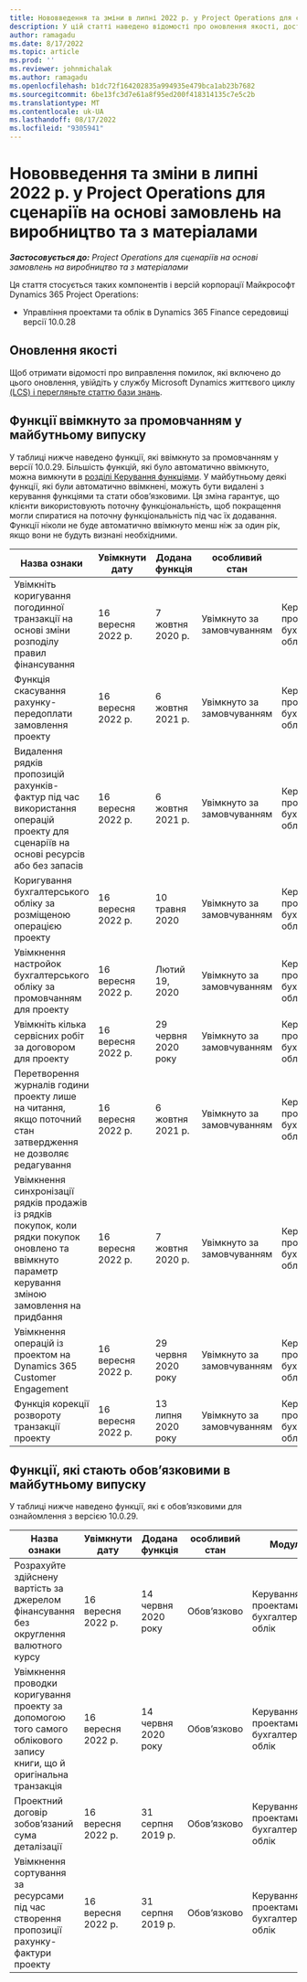 ```yaml
---
title: Нововведення та зміни в липні 2022 р. у Project Operations для сценаріїв на основі замовлень на виробництво та з матеріалами
description: У цій статті наведено відомості про оновлення якості, доступні в липні 2022 року випуску корпорації Майкрософт Dynamics 365 Project Operations для сценаріїв на основі запасів і виробництва.
author: ramagadu
ms.date: 8/17/2022
ms.topic: article
ms.prod: ''
ms.reviewer: johnmichalak
ms.author: ramagadu
ms.openlocfilehash: b1dc72f164202835a994935e479bca1ab23b7682
ms.sourcegitcommit: 6be13fc3d7e61a8f95ed200f418314135c7e5c2b
ms.translationtype: MT
ms.contentlocale: uk-UA
ms.lasthandoff: 08/17/2022
ms.locfileid: "9305941"
---
```

# <a name="whats-new-or-changed-in-project-operations-july-2022-for-stockedproduction-based-scenarios"></a>Нововведення та зміни в липні 2022 р. у Project Operations для сценаріїв на основі замовлень на виробництво та з матеріалами

_**Застосовується до:** Project Operations для сценаріїв на основі замовлень на виробництво та з матеріалами_

Ця стаття стосується таких компонентів і версій корпорації Майкрософт Dynamics 365 Project Operations:

- Управління проектами та облік в Dynamics 365 Finance середовищі версії 10.0.28

## <a name="quality-updates"></a>Оновлення якості

Щоб отримати відомості про виправлення помилок, які включено до цього оновлення, увійдіть у службу Microsoft Dynamics життєвого циклу [(LCS) і перегляньте статтю бази знань](https://fix.lcs.dynamics.com/Issue/Details?bugId=694438).

## <a name="features-turned-on-by-default-in-upcoming-release"></a>Функції ввімкнуто за промовчанням у майбутньому випуску

У таблиці нижче наведено функції, які ввімкнуто за промовчанням у версії 10.0.29. Більшість функцій, які було автоматично ввімкнуто, можна вимкнути в [розділі Керування функціями](/dynamics365/fin-ops-core/fin-ops/get-started/feature-management/feature-management-overview). У майбутньому деякі функції, які були автоматично ввімкнені, можуть бути видалені з керування функціями та стати обов’язковими. Ця зміна гарантує, що клієнти використовують поточну функціональність, щоб покращення могли спиратися на поточну функціональність під час їх додавання. Функції ніколи не буде автоматично ввімкнуто менш ніж за один рік, якщо вони не будуть визнані необхідними.

| Назва ознаки | Увімкнути дату | Додана функція | особливий стан | Модуль |
| --- | --- | --- |--- |--- |
| Увімкніть коригування погодинної транзакції на основі зміни розподілу правил фінансування | 16 вересня 2022 р. | 7 жовтня 2020 р. | Увімкнуто за замовчуванням | Керування проектами та бухгалтерський облік |
| Функція скасування рахунку-передоплати замовлення проекту | 16 вересня 2022 р. | 6 жовтня 2021 р. | Увімкнуто за замовчуванням | Керування проектами та бухгалтерський облік |
| Видалення рядків пропозицій рахунків-фактур під час використання операцій проекту для сценаріїв на основі ресурсів або без запасів | 16 вересня 2022 р. | 6 жовтня 2021 р. | Увімкнуто за замовчуванням | Керування проектами та бухгалтерський облік |
| Коригування бухгалтерського обліку за розміщеною операцією проекту | 16 вересня 2022 р. | 10 травня 2020 | Увімкнуто за замовчуванням | Керування проектами та бухгалтерський облік |
| Увімкнення настройок бухгалтерського обліку за промовчанням для проекту | 16 вересня 2022 р. | Лютий 19, 2020 | Увімкнуто за замовчуванням | Керування проектами та бухгалтерський облік |
| Увімкніть кілька сервісних робіт за договором для проекту | 16 вересня 2022 р. | 29 червня 2020 року | Увімкнуто за замовчуванням | Керування проектами та бухгалтерський облік |
| Перетворення журналів години проекту лише на читання, якщо поточний стан затвердження не дозволяє редагування | 16 вересня 2022 р. | 6 жовтня 2021 р. | Увімкнуто за замовчуванням | Керування проектами та бухгалтерський облік |
| Увімкнення синхронізації рядків продажів із рядків покупок, коли рядки покупок оновлено та ввімкнуто параметр керування зміною замовлення на придбання | 16 вересня 2022 р. | 7 жовтня 2020 р. | Увімкнуто за замовчуванням | Керування проектами та бухгалтерський облік |
| Увімкнення операцій із проектом на Dynamics 365 Customer Engagement | 16 вересня 2022 р. | 29 червня 2020 року | Увімкнуто за замовчуванням | Керування проектами та бухгалтерський облік |
| Функція корекції розвороту транзакції проекту | 16 вересня 2022 р. | 13 липня 2020 року | Увімкнуто за замовчуванням | Керування проектами та бухгалтерський облік |

## <a name="features-that-become-mandatory-in-the-upcoming-release"></a>Функції, які стають обов’язковими в майбутньому випуску

У таблиці нижче наведено функції, які є обов’язковими для ознайомлення з версією 10.0.29.

| Назва ознаки | Увімкнути дату | Додана функція | особливий стан | Модуль |
| --- | --- | --- | --- | --- |
| Розрахуйте здійснену вартість за джерелом фінансування без округлення валютного курсу | 16 вересня 2022 р. | 14 червня 2020 року | Обов’язково | Керування проектами та бухгалтерський облік |
| Увімкнення проводки коригування проекту за допомогою того самого облікового запису книги, що й оригінальна транзакція | 16 вересня 2022 р. | 14 червня 2020 року | Обов’язково | Керування проектами та бухгалтерський облік |
| Проектний договір зобов’язаний сума деталізації | 16 вересня 2022 р. | 31 серпня 2019 р. | Обов’язково | Керування проектами та бухгалтерський облік |
| Увімкнення сортування за ресурсами під час створення пропозиції рахунку-фактури проекту | 16 вересня 2022 р. | 31 серпня 2019 р. | Обов’язково | Керування проектами та бухгалтерський облік |

